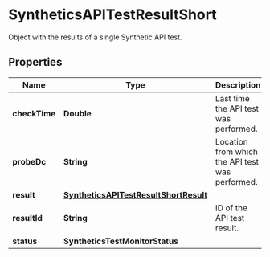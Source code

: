 

# SyntheticsAPITestResultShort

Object with the results of a single Synthetic API test.
## Properties

Name | Type | Description | Notes
------------ | ------------- | ------------- | -------------
**checkTime** | **Double** | Last time the API test was performed. |  [optional]
**probeDc** | **String** | Location from which the API test was performed. |  [optional]
**result** | [**SyntheticsAPITestResultShortResult**](SyntheticsAPITestResultShortResult.md) |  |  [optional]
**resultId** | **String** | ID of the API test result. |  [optional]
**status** | **SyntheticsTestMonitorStatus** |  |  [optional]




